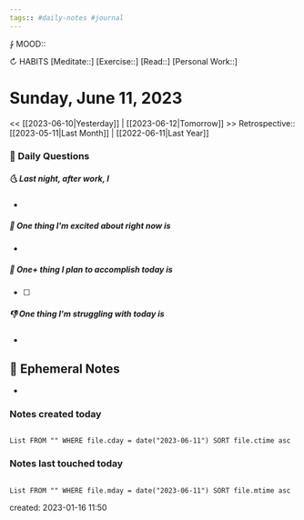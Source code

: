```yaml
---
tags:: #daily-notes #journal
---
```


⨑ MOOD::

↻ HABITS
[Meditate::]
[Exercise::]
[Read::]
[Personal Work::]

# Sunday, June 11, 2023

<< [[2023-06-10|Yesterday]] | [[2023-06-12|Tomorrow]] >>
Retrospective:: [[2023-05-11|Last Month]] | [[2022-06-11|Last Year]]

### 📅 Daily Questions

##### 🌜 Last night, after work, I

-

##### 🙌 One thing I'm excited about right now is

-

##### 🚀 One+ thing I plan to accomplish today is

- [ ]

##### 👎 One thing I'm struggling with today is

-

## 📝 Ephemeral Notes

- 

### Notes created today

```dataview

List FROM "" WHERE file.cday = date("2023-06-11") SORT file.ctime asc

```

### Notes last touched today

```dataview

List FROM "" WHERE file.mday = date("2023-06-11") SORT file.mtime asc

```

created: 2023-01-16 11:50
